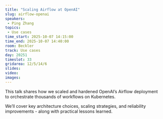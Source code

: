 ```yaml
---
title: "Scaling Airflow at OpenAI"
slug: airflow-openai
speakers:
 - Ping Zhang
topics:
 - Use cases
time_start: 2025-10-07 14:15:00
time_end: 2025-10-07 14:40:00
room: Beckler
track: Use cases
day: 20251
timeslot: 33
gridarea: 12/5/14/6
slides:
video: 
images:
---
```


This talk shares how we scaled and hardened OpenAI’s Airflow deployment to orchestrate thousands of workflows on Kubernetes.

We’ll cover key architecture choices, scaling strategies, and reliability improvements - along with practical lessons learned.

